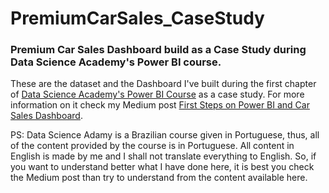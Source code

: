 # PremiumCarSales_CaseStudy
### Premium Car Sales Dashboard build as a Case Study during Data Science Academy's Power BI course.

These are the dataset and the Dashboard I've built during the first chapter of [Data Science Academy's Power BI Course](https://www.datascienceacademy.com.br/course?courseid=microsoft-power-bi-para-data-science) as a case study. For more information on it check my Medium post [First Steps on Power BI and Car Sales Dashboard](https://medium.com/@douglas.rochedo/first-steps-on-power-bi-and-car-sales-dashboard-5b3ee52fac0).


PS: Data Science Adamy is a Brazilian course given in Portuguese, thus, all of the content provided by the course is in Portuguese. All content in English is made by me and I shall not translate everything to English. So, if you want to understand better what I have done here, it is best you check the Medium post than try to understand from the content available here. 
